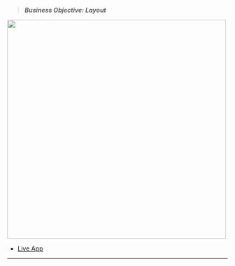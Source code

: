 > **_Business Objective: Layout_**

<img src="notes/app.mp4" width="500">

- [Live App](https://react-vite-projects-14-cart.netlify.app/)

---
